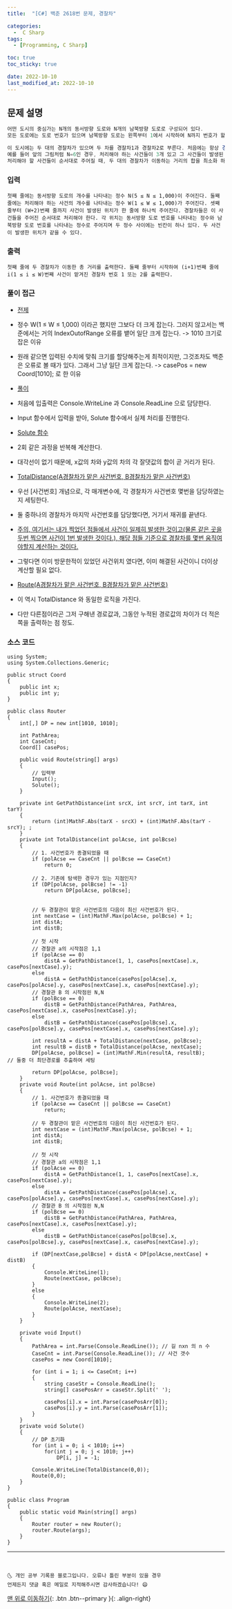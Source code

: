 ```yaml
---
title:  "[C#] 백준 2618번 문제, 경찰차" 

categories:
  -  C Sharp
tags:
  - [Programming, C Sharp]

toc: true
toc_sticky: true

date: 2022-10-10
last_modified_at: 2022-10-10
---
```


## 문제 설명

```c#
어떤 도시의 중심가는 N개의 동서방향 도로와 N개의 남북방향 도로로 구성되어 있다.
모든 도로에는 도로 번호가 있으며 남북방향 도로는 왼쪽부터 1에서 시작하여 N까지 번호가 할당되어 있고 동서방향 도로는 위부터 1에서 시작하여 N까지 번호가 할당되어 있다. 또한 동서방향 도로 사이의 거리와 남 북방향 도로 사이의 거리는 모두 1이다. 동서방향 도로와 남북방향 도로가 교차하는 교차로의 위치는 두 도로의 번호의 쌍인 (동서방향 도로 번호, 남북방향 도로 번호)로 나타낸다. N이 6인 경우의 예를 들면 다음과 같다.

이 도시에는 두 대의 경찰차가 있으며 두 차를 경찰차1과 경찰차2로 부른다. 처음에는 항상 경찰차1은 (1, 1)의 위치에 있고 경찰차2는 (N, N)의 위치에 있다. 경찰 본부에서는 처리할 사건이 있으면 그 사건이 발생된 위치를 두 대의 경찰차 중 하나에 알려 주고, 연락 받은 경찰차는 그 위치로 가장 빠른 길을 통해 이동하여 사건을 처리한다. (하나의 사건은 한 대의 경찰차가 처리한다.) 그리고 사건을 처리 한 경찰차는 경찰 본부로부터 다음 연락이 올 때까지 처리한 사건이 발생한 위치에서 기다린다. 경찰 본부에서는 사건이 발생한 순서대로 두 대의 경찰차에 맡기려고 한다. 처리해야 될 사건들은 항상 교차로에서 발생하며 경찰 본부에서는 이러한 사건들을 나누어 두 대의 경찰차에 맡기되, 두 대의 경찰차들이 이동하는 거리의 합을 최소화 하도록 사건을 맡기려고 한다.
예를 들어 앞의 그림처럼 N=6인 경우, 처리해야 하는 사건들이 3개 있고 그 사건들이 발생된 위치 를 순서대로 (3, 5), (5, 5), (2, 3)이라고 하자. (3, 5)의 사건을 경찰차2에 맡기고 (5, 5)의 사건도 경찰차2에 맡기며, (2, 3)의 사건을 경찰차1에 맡기면 두 차가 이동한 거리의 합은 4 + 2 + 3 = 9가 되 고, 더 이상 줄일 수는 없다.
처리해야 할 사건들이 순서대로 주어질 때, 두 대의 경찰차가 이동하는 거리의 합을 최소화 하도록 사건들을 맡기는 프로그램을 작성하시오.
```

### 입력
```
첫째 줄에는 동서방향 도로의 개수를 나타내는 정수 N(5 ≤ N ≤ 1,000)이 주어진다. 둘째 줄에는 처리해야 하는 사건의 개수를 나타내는 정수 W(1 ≤ W ≤ 1,000)가 주어진다. 셋째 줄부터 (W+2)번째 줄까지 사건이 발생된 위치가 한 줄에 하나씩 주어진다. 경찰차들은 이 사건들을 주어진 순서대로 처리해야 한다. 각 위치는 동서방향 도로 번호를 나타내는 정수와 남북방향 도로 번호를 나타내는 정수로 주어지며 두 정수 사이에는 빈칸이 하나 있다. 두 사건이 발생한 위치가 같을 수 있다.
```

### 출력
```
첫째 줄에 두 경찰차가 이동한 총 거리를 출력한다. 둘째 줄부터 시작하여 (i+1)번째 줄에 i(1 ≤ i ≤ W)번째 사건이 맡겨진 경찰차 번호 1 또는 2를 출력한다.
```

### 풀이 접근
- <u>전제</u>
 - 정수 W(1 ≤ W ≤ 1,000) 이라곤 했지만 그보다 더 크게 잡는다. 그러지 않고서는 백준에서는 거의 IndexOutofRange 오류를 뱉어 일단 크게 잡는다. -> 1010 크기로 잡은 이유
 - 원래 같으면 입력된 수치에 맞춰 크기를 할당해주는게 최적이지만, 그것조차도 백준은 오류로 볼 때가 있다. 그래서 그냥 일단 크게 잡는다. -> casePos = new Coord[1010]; 로 한 이유

- <u>풀이</u>
 - 처음에 입출력은 Console.WriteLine 과 Console.ReadLine 으로 담당한다.
 - Input 함수에서 입력을 받아, Solute 함수에서 실제 처리를 진행한다.
 
- <u>Solute 함수</u>
 - 2회 같은 과정을 반복해 계산한다.
 - 대각선이 없기 때문에, x값의 차와 y값의 차의 각 잘댓값의 합이 곧 거리가 된다.
 
 - <u>TotalDistance(A경찰차가 맡은 사건번호, B경찰차가 맡은 사건번호)</u>
  - 우선 [사건번호] 개념으로, 각 매개변수에, 각 경찰차가 사건번호 몇번을 담당하였는지 세팅한다.
  - 둘 중하나의 경찰차가 마지막 사건번호를 담당했다면, 거기서 재귀를 끝낸다.
  - <u>주의, 여기서는 내가 찍었던 점들에서 사건이 일제히 발생한 것이고(물론 같은 곳을 두번 찍으면 사건이 1번 발생한 것이다.), 해당 점들 기준으로 경찰차를 몇번 움직여야할지 계산하는 것이다.</u>
   - 그렇다면 이미 방문한적이 있었던 사건위치 였다면, 이미 해결된 사건이니 더이상 계산할 필요 없다.

 - <u>Route(A경찰차가 맡은 사건번호, B경찰차가 맡은 사건번호)</u>
  - 이 역시 TotalDistance 와 동일한 로직을 가진다.
  - 다만 다른점이라곤 그저 구해낸 경로값과, 그동안 누적된 경로값의 차이가 더 적은쪽을 출력하는 점 정도.


### 소스 코드
```
using System;
using System.Collections.Generic;

public struct Coord
{
    public int x;
    public int y;
}

public class Router
{
    int[,] DP = new int[1010, 1010];

    int PathArea;
    int CaseCnt;
    Coord[] casePos;

    public void Route(string[] args)
    {
        // 입력부
        Input();
        Solute();
    }

    private int GetPathDistance(int srcX, int srcY, int tarX, int tarY)
    {
        return (int)MathF.Abs(tarX - srcX) + (int)MathF.Abs(tarY - srcY); ;
    }
    private int TotalDistance(int polAcse, int polBcse)
    {
        // 1. 사건번호가 종결되었을 때
        if (polAcse == CaseCnt || polBcse == CaseCnt)
            return 0;

        // 2. 기존에 탐색한 경우가 있는 지점인지?
        if (DP[polAcse, polBcse] != -1)
            return DP[polAcse, polBcse];


        // 두 경찰관이 맡은 사건번호의 다음이 최신 사건번호가 된다.
        int nextCase = (int)MathF.Max(polAcse, polBcse) + 1;
        int distA;
        int distB;

        // 첫 시작
        // 경찰관 a의 시작점은 1,1
        if (polAcse == 0)
            distA = GetPathDistance(1, 1, casePos[nextCase].x, casePos[nextCase].y);
        else
            distA = GetPathDistance(casePos[polAcse].x, casePos[polAcse].y, casePos[nextCase].x, casePos[nextCase].y);
        // 경찰관 B 의 시작점읜 N,N
        if (polBcse == 0)
            distB = GetPathDistance(PathArea, PathArea, casePos[nextCase].x, casePos[nextCase].y);
        else
            distB = GetPathDistance(casePos[polBcse].x, casePos[polBcse].y, casePos[nextCase].x, casePos[nextCase].y);

        int resultA = distA + TotalDistance(nextCase, polBcse);
        int resultB = distB + TotalDistance(polAcse, nextCase);
        DP[polAcse, polBcse] = (int)MathF.Min(resultA, resultB);        // 둘중 더 최단경로를 추출하여 세팅

        return DP[polAcse, polBcse];
    }
    private void Route(int polAcse, int polBcse)
    {
        // 1. 사건번호가 종결되었을 때
        if (polAcse == CaseCnt || polBcse == CaseCnt)
            return;

        // 두 경찰관이 맡은 사건번호의 다음이 최신 사건번호가 된다.
        int nextCase = (int)MathF.Max(polAcse, polBcse) + 1;
        int distA;
        int distB;

        // 첫 시작
        // 경찰관 a의 시작점은 1,1
        if (polAcse == 0)
            distA = GetPathDistance(1, 1, casePos[nextCase].x, casePos[nextCase].y);
        else
            distA = GetPathDistance(casePos[polAcse].x, casePos[polAcse].y, casePos[nextCase].x, casePos[nextCase].y);
        // 경찰관 B 의 시작점읜 N,N
        if (polBcse == 0)
            distB = GetPathDistance(PathArea, PathArea, casePos[nextCase].x, casePos[nextCase].y);
        else
            distB = GetPathDistance(casePos[polBcse].x, casePos[polBcse].y, casePos[nextCase].x, casePos[nextCase].y);

        if (DP[nextCase,polBcse] + distA < DP[polAcse,nextCase] + distB)
        {
            Console.WriteLine(1);
            Route(nextCase, polBcse);
        }
        else
        {
            Console.WriteLine(2);
            Route(polAcse, nextCase);
        }
    }

    private void Input()
    {
        PathArea = int.Parse(Console.ReadLine()); // 길 nxn 의 n 수
        CaseCnt = int.Parse(Console.ReadLine()); // 사건 갯수
        casePos = new Coord[1010];

        for (int i = 1; i <= CaseCnt; i++)
        {
            string caseStr = Console.ReadLine();
            string[] casePosArr = caseStr.Split(' ');

            casePos[i].x = int.Parse(casePosArr[0]);
            casePos[i].y = int.Parse(casePosArr[1]);
        }
    }
    private void Solute()
    {
        // DP 초기화
        for (int i = 0; i < 1010; i++)
            for(int j = 0; j < 1010; j++)
                DP[i, j] = -1;

        Console.WriteLine(TotalDistance(0,0));
        Route(0,0);
    }
}

public class Program
{
    public static void Main(string[] args)
    {
        Router router = new Router();
        router.Route(args);
    }
}
```






***
<br>

    🌜 개인 공부 기록용 블로그입니다. 오류나 틀린 부분이 있을 경우 
    언제든지 댓글 혹은 메일로 지적해주시면 감사하겠습니다! 😄

[맨 위로 이동하기](#){: .btn .btn--primary }{: .align-right}